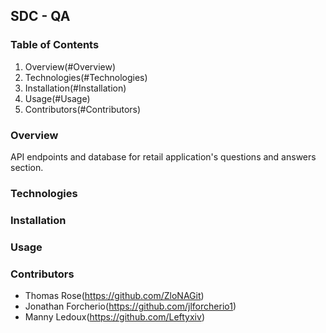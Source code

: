 ## SDC - QA

### Table of Contents
1. Overview(#Overview)
2. Technologies(#Technologies)
3. Installation(#Installation)
4. Usage(#Usage)
5. Contributors(#Contributors)

### Overview
API endpoints and database for retail application's questions and answers section.

### Technologies

### Installation

### Usage

### Contributors
* Thomas Rose(https://github.com/ZloNAGit)
* Jonathan Forcherio(https://github.com/jlforcherio1)
* Manny Ledoux(https://github.com/Leftyxiv)
